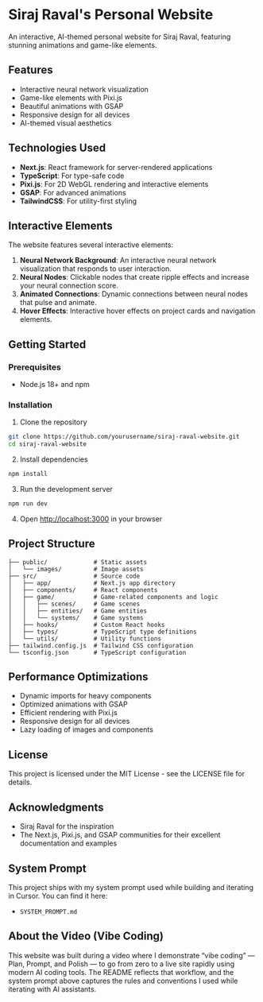 # Siraj Raval's Personal Website

An interactive, AI-themed personal website for Siraj Raval, featuring stunning animations and game-like elements.

## Features

- Interactive neural network visualization
- Game-like elements with Pixi.js
- Beautiful animations with GSAP
- Responsive design for all devices
- AI-themed visual aesthetics

## Technologies Used

- **Next.js**: React framework for server-rendered applications
- **TypeScript**: For type-safe code
- **Pixi.js**: For 2D WebGL rendering and interactive elements
- **GSAP**: For advanced animations
- **TailwindCSS**: For utility-first styling

## Interactive Elements

The website features several interactive elements:

1. **Neural Network Background**: An interactive neural network visualization that responds to user interaction.
2. **Neural Nodes**: Clickable nodes that create ripple effects and increase your neural connection score.
3. **Animated Connections**: Dynamic connections between neural nodes that pulse and animate.
4. **Hover Effects**: Interactive hover effects on project cards and navigation elements.

## Getting Started

### Prerequisites

- Node.js 18+ and npm

### Installation

1. Clone the repository
```bash
git clone https://github.com/yourusername/siraj-raval-website.git
cd siraj-raval-website
```

2. Install dependencies
```bash
npm install
```

3. Run the development server
```bash
npm run dev
```

4. Open [http://localhost:3000](http://localhost:3000) in your browser

## Project Structure

```
├── public/             # Static assets
│   └── images/         # Image assets
├── src/                # Source code
│   ├── app/            # Next.js app directory
│   ├── components/     # React components
│   ├── game/           # Game-related components and logic
│   │   ├── scenes/     # Game scenes
│   │   ├── entities/   # Game entities
│   │   └── systems/    # Game systems
│   ├── hooks/          # Custom React hooks
│   ├── types/          # TypeScript type definitions
│   └── utils/          # Utility functions
├── tailwind.config.js  # Tailwind CSS configuration
└── tsconfig.json       # TypeScript configuration
```

## Performance Optimizations

- Dynamic imports for heavy components
- Optimized animations with GSAP
- Efficient rendering with Pixi.js
- Responsive design for all devices
- Lazy loading of images and components

## License

This project is licensed under the MIT License - see the LICENSE file for details.

## Acknowledgments

- Siraj Raval for the inspiration
- The Next.js, Pixi.js, and GSAP communities for their excellent documentation and examples

## System Prompt

This project ships with my system prompt used while building and iterating in Cursor. You can find it here:

- `SYSTEM_PROMPT.md`

## About the Video (Vibe Coding)

This website was built during a video where I demonstrate “vibe coding” — Plan, Prompt, and Polish — to go from zero to a live site rapidly using modern AI coding tools. The README reflects that workflow, and the system prompt above captures the rules and conventions I used while iterating with AI assistants.
